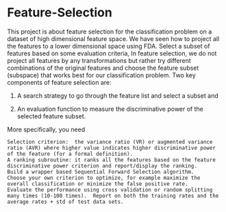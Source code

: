 # Feature-Selection
This project is about feature selection for the classification problem on a dataset of high dimensional feature space. We have seen how to project all the features to a lower dimensional space using FDA. Select a subset of features based on some evaluation criteria, In feature selection, we do not project all features by any transformations but rather try different combinations of the original features and choose the feature subset (subspace) that works best for our classification problem. Two key components of feature selection are:

1) A search strategy to go through the feature list and select a subset and

2) An evaluation function to measure the discriminative power of the selected feature subset.

More specifically, you need

    Selection criterion:  the variance ratio (VR) or augmented variance ratio (AVR) where higher value indicates higher discriminative power of the feature (for a formal definition).
    A ranking subroutine: it ranks all the features based on the feature discriminative power criterion and report/display the ranking.
    Build a wrapper based Sequential Forward Selection algorithm.
    Choose your own criterion to optimize, for example maximize the overall classification or minimize the false positive rate. 
    Evaluate the performance using cross validation or random splitting many times (10-100 times).  Report on both the training rates and the average rates + std of test data sets.
